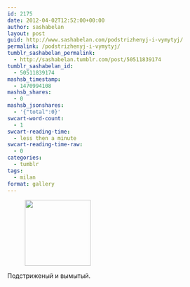 ```yaml
---
id: 2175
date: 2012-04-02T12:52:00+00:00
author: sashabelan
layout: post
guid: http://www.sashabelan.com/podstrizhenyj-i-vymytyj/
permalink: /podstrizhenyj-i-vymytyj/
tumblr_sashabelan_permalink:
  - http://sashabelan.tumblr.com/post/50511839174
tumblr_sashabelan_id:
  - 50511839174
mashsb_timestamp:
  - 1470994108
mashsb_shares:
  - 0
mashsb_jsonshares:
  - '{"total":0}'
swcart-word-count:
  - 1
swcart-reading-time:
  - less then a minute
swcart-reading-time-raw:
  - 0
categories:
  - tumblr
tags:
  - milan
format: gallery
---
```

<div id='gallery-168' class='gallery galleryid-2175 gallery-columns-3 gallery-size-thumbnail'>
  <figure class='gallery-item'> 
  
  <div class='gallery-icon portrait'>
    <a href='http://www.sashabelan.ru/podstrizhenyj-i-vymytyj/attachment/2176/'><img width="150" height="150" src="http://www.sashabelan.ru/wp-content/uploads/2012/04/tumblr_mmute1DqX61qarj97o1_1280-150x150.jpg" class="attachment-thumbnail size-thumbnail" alt="" /></a>
  </div></figure>
</div>

<span>Подстриженый и вымытый.</span>